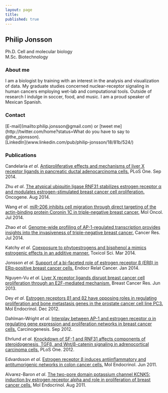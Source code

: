 ```yaml
---
layout: page
title: 
published: true
---
```


<h2>Philip Jonsson</h2>
Ph.D. Cell and molecular biology
<br>M.Sc. Biotechnology

<h3>About me</h3>
I am a biologist by training with an interest in the analysis and visualization of data. My graduate studies concerned nuclear-receptor signaling in human cancers employing wet-lab and computational tools. Outside of research I indulge in soccer, food, and music. I am a proud speaker of Mexican Spanish.

<h3>Contact</h3>
[E-mail](mailto:philip.jonsson@gmail.com) or [tweet me](http://twitter.com/home?status=What do you have to say to @the_pjonsson).
<br>[LinkedIn](www.linkedin.com/pub/philip-jonsson/18/81b/524/)

<h3>Publications</h3><span font-size=75%>
<span itemprop="name">Candelaria <i>et al</i>. 
<a href="http://www.ncbi.nlm.nih.gov/pubmed/?term=25184494" itemprop="url" title="Antiproliferative effects and mechanisms of liver X receptor ligands in pancreatic ductal adenocarcinoma cells">Antiproliferative effects and mechanisms of liver X receptor ligands in pancreatic ductal adenocarcinoma cells.</a></span> PLoS One. <span itemprop="datePublished">Sep 2014.</span></p>

<span itemprop="name">Zhu <i>et al</i>.
<a href="http://www.ncbi.nlm.nih.gov/pubmed/?term=24441041" itemprop="url" title="The atypical ubiquitin ligase RNF31 stabilizes estrogen receptor α and modulates estrogen-stimulated breast cancer cell proliferation">The atypical ubiquitin ligase RNF31 stabilizes estrogen receptor α and modulates estrogen-stimulated breast cancer cell proliferation.</a></span> Oncogene. <span itemprop="datePublished">Aug 2014.</span></p>

<span itemprop="name">Wang <i>et al</i>.
<a href="http://www.ncbi.nlm.nih.gov/pubmed/25074552" itemprop="url" title="miR-206 inhibits cell migration through direct targeting of the actin-binding protein Coronin 1C in triple-negative breast cancer">miR-206 inhibits cell migration through direct targeting of the actin-binding protein Coronin 1C in triple-negative breast cancer.</a></span> Mol Oncol. <span itemprop="datePublished">Jul 2014.</span></p>

<span itemprop="name">Zhao <i>et al</i>.
<a href="http://www.ncbi.nlm.nih.gov/pubmed/?term=24830720" itemprop="url" title="Genome-wide profiling of AP-1-regulated transcription provides insights into the invasiveness of triple-negative breast cancer">Genome-wide profiling of AP-1-regulated transcription provides insights into the invasiveness of triple-negative breast cancer.</a></span> Cancer Res. <span itemprop="datePublished">Jul 2014.</span></p>

<span itemprop="name">Katchy <i>et al</i>.
<a href="http://www.ncbi.nlm.nih.gov/pubmed/?term=24284790" itemprop="url" title="Coexposure to phytoestrogens and bisphenol a mimics estrogenic effects in an additive manner">Coexposure to phytoestrogens and bisphenol a mimics estrogenic effects in an additive manner.</a></span> Toxicol Sci. <span itemprop="datePublished">Mar 2014.</span></p>

<span itemprop="name">Jonsson <i>et al</i>.
<a href="http://www.ncbi.nlm.nih.gov/pubmed/?term=24192230" itemprop="url" title="Support of a bi-faceted role of estrogen receptor β (ERβ) in ERα-positive breast cancer cells">Support of a bi-faceted role of estrogen receptor β (ERβ) in ERα-positive breast cancer cells.</a></span> Endocr Relat Cancer. <span itemprop="datePublished">Jan 2014.</span></p>

<span itemprop="name">Nguyen-Vu <i>et al</i>.
<a href="http://www.ncbi.nlm.nih.gov/pubmed/?term=23809258" itemprop="url" title="Liver × receptor ligands disrupt breast cancer cell proliferation through an E2F-mediated mechanism">Liver X receptor ligands disrupt breast cancer cell proliferation through an E2F-mediated mechanism.</a></span> Breast Cancer Res. <span itemprop="datePublished">Jun 2013.</span></p>

<span itemprop="name">Dey <i>et al</i>.
<a href="http://www.ncbi.nlm.nih.gov/pubmed/?term=23028063" itemprop="url" title="Estrogen receptors β1 and β2 have opposing roles in regulating proliferation and bone metastasis genes in the prostate cancer cell line PC3">Estrogen receptors β1 and β2 have opposing roles in regulating proliferation and bone metastasis genes in the prostate cancer cell line PC3.</a></span> Mol Endocrinol. <span itemprop="datePublished">Dec 2012.</span></p>

<span itemprop="name">Dahlman-Wright <i>et al</i>.
<a href="http://www.ncbi.nlm.nih.gov/pubmed/?term=22791811" itemprop="url" title="Interplay between AP-1 and estrogen receptor α in regulating gene expression and proliferation networks in breast cancer cells">Interplay between AP-1 and estrogen receptor α in regulating gene expression and proliferation networks in breast cancer cells.</a></span> Carcinogenesis. <span itemprop="datePublished">Sep 2012.</span></p>

<span itemprop="name">Ehrlund <i>et al</i>.
<a href="http://www.ncbi.nlm.nih.gov/pubmed/?term=22427816" itemprop="url" title="Knockdown of SF-1 and RNF31 affects components of steroidogenesis, TGFβ, and Wnt/β-catenin signaling in adrenocortical carcinoma cells">Knockdown of SF-1 and RNF31 affects components of steroidogenesis, TGFβ, and Wnt/β-catenin signaling in adrenocortical carcinoma cells.</a></span> PLoS One. <span itemprop="datePublished">2012.</span></p>

<span itemprop="name">Edvardsson <i>et al</i>.
<a href="http://www.ncbi.nlm.nih.gov/pubmed/?term=21493669" itemprop="url" title="Estrogen receptor β induces antiinflammatory and antitumorigenic networks in colon cancer cells">Estrogen receptor β induces antiinflammatory and antitumorigenic networks in colon cancer cells.</a></span> Mol Endocrinol. <span itemprop="datePublished">Jun 2011.</span></p>

<span itemprop="name">Alvarez-Baron <i>et al</i>.
<a href="http://www.ncbi.nlm.nih.gov/pubmed/?term=21680658" itemprop="url" title="The two-pore domain potassium channel KCNK5: induction by estrogen receptor alpha and role in proliferation of breast cancer cells">The two-pore domain potassium channel KCNK5: induction by estrogen receptor alpha and role in proliferation of breast cancer cells.</a></span> Mol Endocrinol. <span itemprop="datePublished">Aug 2011.</span></p></span>
